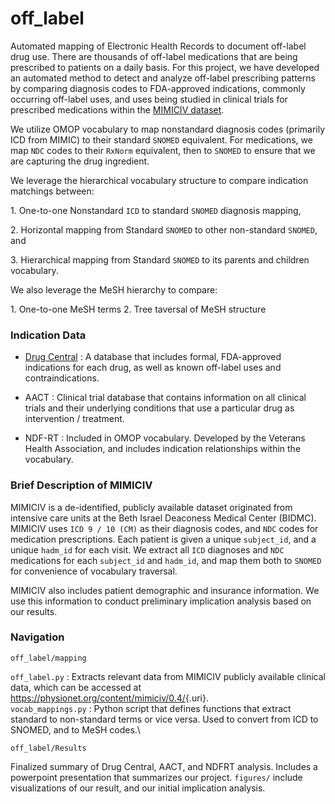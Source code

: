 # off_label

Automated mapping of Electronic Health Records to document off-label drug use. There are thousands of off-label medications that are being prescribed to patients on a daily basis. For this project, we have developed an automated method to detect and analyze off-label prescribing patterns by comparing diagnosis codes to FDA-approved indications, commonly occurring off-label uses, and uses being studied in clinical trials for prescribed medications within the [MIMICIV dataset](https://physionet.org/content/mimiciv/0.4/).

We utilize OMOP vocabulary to map nonstandard diagnosis codes (primarily ICD from MIMIC) to their standard `SNOMED` equivalent. For medications, we map `NDC` codes to their `RxNorm` equivalent, then to `SNOMED` to ensure that we are capturing the drug ingredient. 

We leverage the hierarchical vocabulary structure to compare indication matchings between:

1\. One-to-one Nonstandard `ICD` to standard `SNOMED` diagnosis mapping,

2\. Horizontal mapping from Standard `SNOMED` to other non-standard `SNOMED`, and

3\. Hierarchical mapping from Standard `SNOMED` to its parents and children vocabulary.

We also leverage the MeSH hierarchy to compare: 

1\. One-to-one MeSH terms 
2\. Tree taversal of MeSH structure

### Indication Data

-   [Drug Central]([url](https://drugcentral.org/)) : A database that includes formal, FDA-approved indications for each drug, as well as known off-label uses and contraindications. 

-   AACT : Clinical trial database that contains information on all clinical trials and their underlying conditions that use a particular drug as intervention / treatment.

-   NDF-RT : Included in OMOP vocabulary. Developed by the Veterans Health Association, and includes indication relationships within the vocabulary.

### Brief Description of MIMICIV

MIMICIV is a de-identified, publicly available dataset originated from intensive care units at the Beth Israel Deaconess Medical Center (BIDMC). MIMICIV uses `ICD 9 / 10 (CM)` as their diagnosis codes, and `NDC` codes for medication prescriptions. Each patient is given a unique `subject_id`, and a unique `hadm_id` for each visit. We extract all `ICD` diagnoses and `NDC` medications for each `subject_id` and `hadm_id`, and map them both to `SNOMED` for convenience of vocabulary traversal.

MIMICIV also includes patient demographic and insurance information. We use this information to conduct preliminary implication analysis based on our results.

### Navigation

`off_label/mapping`

`off_label.py` : Extracts relevant data from MIMICIV publicly available clinical data, which can be accessed at [<https://physionet.org/content/mimiciv/0.4/>](https://physionet.org/content/mimiciv/0.4/){.uri}.\
`vocab_mappings.py` : Python script that defines functions that extract standard to non-standard terms or vice versa. Used to convert from ICD to SNOMED, and to MeSH codes.\

`off_label/Results`

Finalized summary of Drug Central, AACT, and NDFRT analysis. Includes a powerpoint presentation that summarizes our project. `figures/` include visualizations of our result, and our initial implication analysis.
